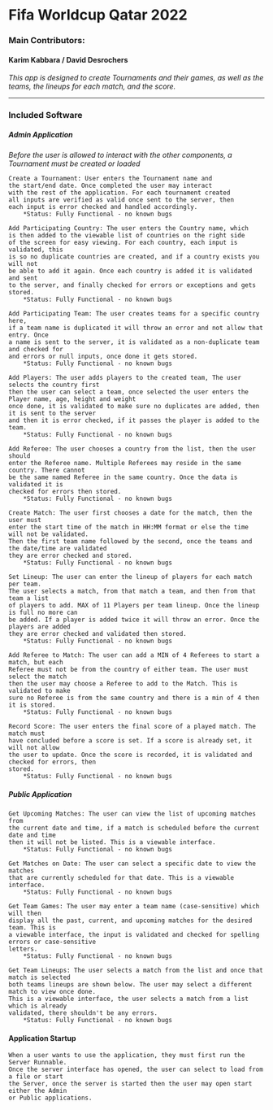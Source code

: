 # Fifa Worldcup Qatar 2022
### Main Contributors: 
#### Karim Kabbara / David Desrochers
*This app is designed to create Tournaments and their games, as well as the teams,
the lineups for each match, and the score.*
<hr>

### Included Software
##### Admin Application
*Before the user is allowed to interact with the other components, a Tournament must be created or loaded*
        
    Create a Tournament: User enters the Tournament name and
    the start/end date. Once completed the user may interact
    with the rest of the application. For each tournament created
    all inputs are verified as valid once sent to the server, then
    each input is error checked and handled accordingly.
        *Status: Fully Functional - no known bugs

    Add Participating Country: The user enters the Country name, which
    is then added to the viewable list of countries on the right side 
    of the screen for easy viewing. For each country, each input is validated, this
    is so no duplicate countries are created, and if a country exists you will not
    be able to add it again. Once each country is added it is validated and sent    
    to the server, and finally checked for errors or exceptions and gets stored.
        *Status: Fully Functional - no known bugs

    Add Participating Team: The user creates teams for a specific country here,
    if a team name is duplicated it will throw an error and not allow that entry. Once
    a name is sent to the server, it is validated as a non-duplicate team and checked for
    and errors or null inputs, once done it gets stored.
        *Status: Fully Functional - no known bugs

    Add Players: The user adds players to the created team, The user selects the country first 
    then the user can select a team, once selected the user enters the Player name, age, height and weight
    once done, it is validated to make sure no duplicates are added, then it is sent to the server
    and then it is error checked, if it passes the player is added to the team.
        *Status: Fully Functional - no known bugs

    Add Referee: The user chooses a country from the list, then the user should
    enter the Referee name. Multiple Referees may reside in the same country. There cannot
    be the same named Referee in the same country. Once the data is validated it is
    checked for errors then stored.
        *Status: Fully Functional - no known bugs

    Create Match: The user first chooses a date for the match, then the user must
    enter the start time of the match in HH:MM format or else the time will not be validated.
    Then the first team name followed by the second, once the teams and the date/time are validated 
    they are error checked and stored.
        *Status: Fully Functional - no known bugs

    Set Lineup: The user can enter the lineup of players for each match per team. 
    The user selects a match, from that match a team, and then from that team a list
    of players to add. MAX of 11 Players per team lineup. Once the lineup is full no more can
    be added. If a player is added twice it will throw an error. Once the players are added
    they are error checked and validated then stored.
        *Status: Fully Functional - no known bugs

    Add Referee to Match: The user can add a MIN of 4 Referees to start a match, but each
    Referee must not be from the country of either team. The user must select the match
    then the user may choose a Referee to add to the Match. This is validated to make
    sure no Referee is from the same country and there is a min of 4 then it is stored.
        *Status: Fully Functional - no known bugs
    
    Record Score: The user enters the final score of a played match. The match must
    have concluded before a score is set. If a score is already set, it will not allow 
    the user to update. Once the score is recorded, it is validated and checked for errors, then
    stored.
        *Status: Fully Functional - no known bugs
##### Public Application

    Get Upcoming Matches: The user can view the list of upcoming matches from
    the current date and time, if a match is scheduled before the current date and time
    then it will not be listed. This is a viewable interface.
        *Status: Fully Functional - no known bugs

    Get Matches on Date: The user can select a specific date to view the matches
    that are currently scheduled for that date. This is a viewable interface.
        *Status: Fully Functional - no known bugs

    Get Team Games: The user may enter a team name (case-sensitive) which will then
    display all the past, current, and upcoming matches for the desired team. This is
    a viewable interface, the input is validated and checked for spelling errors or case-sensitive 
    letters. 
        *Status: Fully Functional - no known bugs

    Get Team Lineups: The user selects a match from the list and once that match is selected
    both teams lineups are shown below. The user may select a different match to view once done.
    This is a viewable interface, the user selects a match from a list which is already
    validated, there shouldn't be any errors.
        *Status: Fully Functional - no known bugs


#### Application Startup

    When a user wants to use the application, they must first run the Server Runnable. 
    Once the server interface has opened, the user can select to load from a file or start
    the Server, once the server is started then the user may open start either the Admin  
    or Public applications.